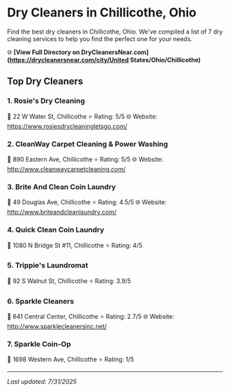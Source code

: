 # Dry Cleaners in Chillicothe, Ohio

Find the best dry cleaners in Chillicothe, Ohio. We've compiled a list of 7 dry cleaning services to help you find the perfect one for your needs.

🌐 **[View Full Directory on DryCleanersNear.com](https://drycleanersnear.com/city/United States/Ohio/Chillicothe)**

## Top Dry Cleaners

### 1. Rosie's Dry Cleaning
📍 22 W Water St, Chillicothe
⭐ Rating: 5/5
🌐 Website: https://www.rosiesdrycleaningletsgo.com/

### 2. CleanWay Carpet Cleaning & Power Washing
📍 890 Eastern Ave, Chillicothe
⭐ Rating: 5/5
🌐 Website: http://www.cleanwaycarpetcleaning.com/

### 3. Brite And Clean Coin Laundry
📍 49 Douglas Ave, Chillicothe
⭐ Rating: 4.5/5
🌐 Website: http://www.briteandcleanlaundry.com/

### 4. Quick Clean Coin Laundry
📍 1080 N Bridge St #11, Chillicothe
⭐ Rating: 4/5

### 5. Trippie's Laundromat
📍 92 S Walnut St, Chillicothe
⭐ Rating: 3.9/5

### 6. Sparkle Cleaners
📍 641 Central Center, Chillicothe
⭐ Rating: 2.7/5
🌐 Website: http://www.sparklecleanersinc.net/

### 7. Sparkle Coin-Op
📍 1698 Western Ave, Chillicothe
⭐ Rating: 1/5


---

*Last updated: 7/31/2025*
